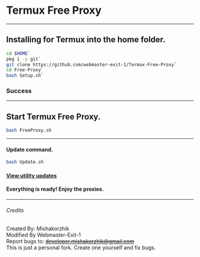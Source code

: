 # Termux Free Proxy

---
## Installing for Termux into the home folder.

  ```bash
  cd $HOME`
  pkg i -y git`
  git clone https://github.com/webmaster-exit-1/Termux-Free-Proxy`
  cd Free-Proxy`
  bash Setup.sh`
  ```

### **Success**

---
## Start Termux Free Proxy.

  ```bash
  bash FreeProxy.sh
  ```

---
#### Update command.

  ```bash 
  bash Update.sh
  ```

#### <a href="src/UPGRADE.md">View utility updates</a>

#### Everything is ready! Enjoy the proxies.
---

###### Credits <br>
Created By: Mishakorzhik <br>
Modified By Webmaster-Exit-1 <br>
Report bugs to: ~~developer.mishakorzhik@gmail.com~~ <br>
This is just a personal fork. Create one yourself and fix bugs.


